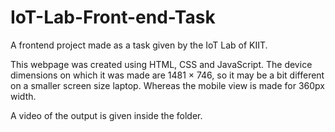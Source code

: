# IoT-Lab-Front-end-Task
A frontend project made as a task given by the IoT Lab of KIIT.

This webpage was created using HTML, CSS and JavaScript. The device dimensions on which it was made are 1481 × 746, so it may be a bit different on a smaller screen size laptop. Whereas the mobile view is made for 360px width.

A video of the output is given inside the folder.
